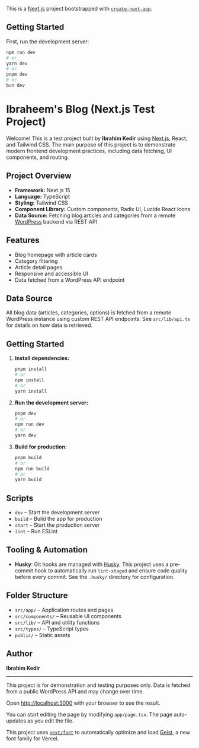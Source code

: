 This is a [Next.js](https://nextjs.org) project bootstrapped with [`create-next-app`](https://nextjs.org/docs/app/api-reference/cli/create-next-app).

## Getting Started

First, run the development server:

```bash
npm run dev
# or
yarn dev
# or
pnpm dev
# or
bun dev
```

# Ibraheem's Blog (Next.js Test Project)

Welcome! This is a test project built by **Ibrahim Kedir** using [Next.js](https://nextjs.org/), React, and Tailwind CSS. The main purpose of this project is to demonstrate modern frontend development practices, including data fetching, UI components, and routing.

## Project Overview

- **Framework:** Next.js 15
- **Language:** TypeScript
- **Styling:** Tailwind CSS
- **Component Library:** Custom components, Radix UI, Lucide React icons
- **Data Source:** Fetching blog articles and categories from a remote [WordPress](https://wordpress.org/) backend via REST API

## Features

- Blog homepage with article cards
- Category filtering
- Article detail pages
- Responsive and accessible UI
- Data fetched from a WordPress API endpoint

## Data Source

All blog data (articles, categories, options) is fetched from a remote WordPress instance using custom REST API endpoints. See `src/lib/api.ts` for details on how data is retrieved.

## Getting Started

1. **Install dependencies:**

   ```bash
   pnpm install
   # or
   npm install
   # or
   yarn install
   ```

2. **Run the development server:**

   ```bash
   pnpm dev
   # or
   npm run dev
   # or
   yarn dev
   ```

3. **Build for production:**
   ```bash
   pnpm build
   # or
   npm run build
   # or
   yarn build
   ```

## Scripts

- `dev` – Start the development server
- `build` – Build the app for production
- `start` – Start the production server
- `lint` – Run ESLint

## Tooling & Automation

- **Husky**: Git hooks are managed with [Husky](https://typicode.github.io/husky/). This project uses a pre-commit hook to automatically run `lint-staged` and ensure code quality before every commit. See the `.husky/` directory for configuration.

## Folder Structure

- `src/app/` – Application routes and pages
- `src/components/` – Reusable UI components
- `src/lib/` – API and utility functions
- `src/types/` – TypeScript types
- `public/` – Static assets

## Author

**Ibrahim Kedir**

---

This project is for demonstration and testing purposes only. Data is fetched from a public WordPress API and may change over time.

Open [http://localhost:3000](http://localhost:3000) with your browser to see the result.

You can start editing the page by modifying `app/page.tsx`. The page auto-updates as you edit the file.

This project uses [`next/font`](https://nextjs.org/docs/app/building-your-application/optimizing/fonts) to automatically optimize and load [Geist](https://vercel.com/font), a new font family for Vercel.
